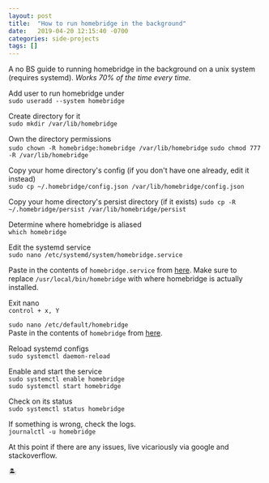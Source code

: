 ```yaml
---
layout: post
title:  "How to run homebridge in the background"
date:   2019-04-20 12:15:40 -0700
categories: side-projects
tags: []
---
```


A no BS guide to running homebridge in the background on a unix system (requires systemd). _Works 70% of the time every time._ 

Add user to run homebridge under  
`sudo useradd --system homebridge`

Create directory for it  
`sudo mkdir /var/lib/homebridge`

Own the directory permissions  
`sudo chown -R homebridge:homebridge /var/lib/homebridge` 
`sudo chmod 777 -R /var/lib/homebridge`

Copy your home directory's config (if you don't have one already, edit it instead)  
`sudo cp ~/.homebridge/config.json /var/lib/homebridge/config.json`


Copy your home directory's persist directory (if it exists)
`sudo cp -R ~/.homebridge/persist /var/lib/homebridge/persist`

Determine where homebridge is aliased  
`which homebridge`

Edit the systemd service  
`sudo nano /etc/systemd/system/homebridge.service`

Paste in the contents of `homebridge.service` from [here](https://gist.github.com/johannrichard/0ad0de1feb6adb9eb61a/). Make sure to replace `/usr/local/bin/homebridge` with where homebridge is actually installed.

Exit nano  
`control + x, Y`

`sudo nano /etc/default/homebridge`   
Paste in the contents of `homebridge` from [here](https://gist.github.com/johannrichard/0ad0de1feb6adb9eb61a/).

Reload systemd configs  
`sudo systemctl daemon-reload`

Enable and start the service  
`sudo systemctl enable homebridge`  
`sudo systemctl start homebridge`

Check on its status  
`sudo systemctl status homebridge`

If something is wrong, check the logs.  
`journalctl -u homebridge`

At this point if there are any issues, live vicariously via google and stackoverflow. 

🏝